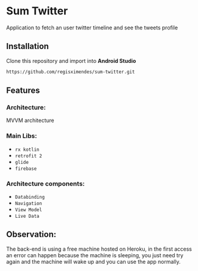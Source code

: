 # Sum Twitter

Application to fetch an user twitter timeline and see the tweets profile

## Installation
Clone this repository and import into **Android Studio**
```bash
https://github.com/regisximendes/sum-twitter.git
```
## Features
### Architecture:
 MVVM architecture
 
 ### Main Libs:
- `rx kotlin`
- `retrofit 2`
- `glide`
- `firebase`

 ### Architecture components:
- `Databinding`
- `Navigation`
- `View Model`
- `Live Data`

## Observation:
The back-end is using a free machine hosted on Heroku, in the first access an error can happen because the machine
is sleeping, you just need try again and the machine will wake up and you can use the app normally.
